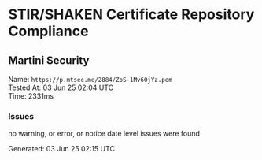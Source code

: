 # STIR/SHAKEN Certificate Repository Compliance

## Martini Security

Name: `https://p.mtsec.me/2884/ZoS-1Mv60jYz.pem`\
Tested At: 03 Jun 25 02:04 UTC\
Time: 2331ms

### Issues

no warning, or error, or notice date level issues were found

Generated: 03 Jun 25 02:15 UTC